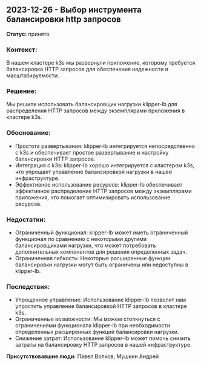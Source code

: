 ## 2023-12-26 - Выбор инструмента балансировки http запросов

**Статус:** принято

### Контекст:
В нашем кластере k3s мы развернули приложение, которому требуется балансировка HTTP запросов для обеспечения надежности и масштабируемости.

### Решение:
Мы решили использовать балансировщик нагрузки klipper-lb для распределения HTTP запросов между экземплярами приложения в кластере k3s.

### Обоснование:
- Простота развертывания: klipper-lb интегрируется непосредственно с k3s и обеспечивает простое развертывание и настройку балансировки HTTP запросов.
- Интеграция с k3s: klipper-lb хорошо интегрируется с кластером k3s, что упрощает управление балансировкой нагрузки в нашей инфраструктуре.
- Эффективное использование ресурсов: klipper-lb обеспечивает эффективное распределение HTTP запросов между экземплярами приложения, что помогает оптимизировать использование ресурсов.

### Недостатки:
- Ограниченный функционал: klipper-lb может иметь ограниченный функционал по сравнению с некоторыми другими балансировщиками нагрузки, что может потребовать дополнительных компонентов для решения определенных задач.
- Ограниченная гибкость: Некоторые расширенные функции балансировки нагрузки могут быть ограничены или недоступны в klipper-lb.

### Последствия:
- Упрощенное управление: Использование klipper-lb позволит нам упростить управление балансировкой HTTP запросов в кластере k3s.
- Ограниченные возможности: Мы можем столкнуться с ограничениями функционала klipper-lb при необходимости определенных расширенных функций балансировки нагрузки.
- Снижение затрат: Использование klipper-lb может помочь снизить затраты на балансировку HTTP запросов в нашей инфраструктуре.

**Присутствовавшие люди:**
Павел Волков, Мушкин Андрей
